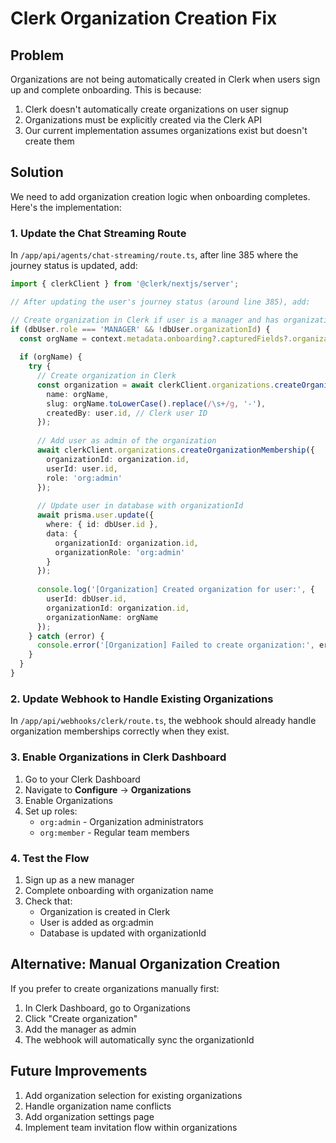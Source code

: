 # Clerk Organization Creation Fix

## Problem

Organizations are not being automatically created in Clerk when users sign up and complete onboarding. This is because:

1. Clerk doesn't automatically create organizations on user signup
2. Organizations must be explicitly created via the Clerk API
3. Our current implementation assumes organizations exist but doesn't create them

## Solution

We need to add organization creation logic when onboarding completes. Here's the implementation:

### 1. Update the Chat Streaming Route

In `/app/api/agents/chat-streaming/route.ts`, after line 385 where the journey status is updated, add:

```typescript
import { clerkClient } from '@clerk/nextjs/server';

// After updating the user's journey status (around line 385), add:

// Create organization in Clerk if user is a manager and has organization name
if (dbUser.role === 'MANAGER' && !dbUser.organizationId) {
  const orgName = context.metadata.onboarding?.capturedFields?.organization;
  
  if (orgName) {
    try {
      // Create organization in Clerk
      const organization = await clerkClient.organizations.createOrganization({
        name: orgName,
        slug: orgName.toLowerCase().replace(/\s+/g, '-'),
        createdBy: user.id, // Clerk user ID
      });
      
      // Add user as admin of the organization
      await clerkClient.organizations.createOrganizationMembership({
        organizationId: organization.id,
        userId: user.id,
        role: 'org:admin'
      });
      
      // Update user in database with organizationId
      await prisma.user.update({
        where: { id: dbUser.id },
        data: {
          organizationId: organization.id,
          organizationRole: 'org:admin'
        }
      });
      
      console.log('[Organization] Created organization for user:', {
        userId: dbUser.id,
        organizationId: organization.id,
        organizationName: orgName
      });
    } catch (error) {
      console.error('[Organization] Failed to create organization:', error);
    }
  }
}
```

### 2. Update Webhook to Handle Existing Organizations

In `/app/api/webhooks/clerk/route.ts`, the webhook should already handle organization memberships correctly when they exist.

### 3. Enable Organizations in Clerk Dashboard

1. Go to your Clerk Dashboard
2. Navigate to **Configure** → **Organizations**
3. Enable Organizations
4. Set up roles:
   - `org:admin` - Organization administrators
   - `org:member` - Regular team members

### 4. Test the Flow

1. Sign up as a new manager
2. Complete onboarding with organization name
3. Check that:
   - Organization is created in Clerk
   - User is added as org:admin
   - Database is updated with organizationId

## Alternative: Manual Organization Creation

If you prefer to create organizations manually first:

1. In Clerk Dashboard, go to Organizations
2. Click "Create organization"
3. Add the manager as admin
4. The webhook will automatically sync the organizationId

## Future Improvements

1. Add organization selection for existing organizations
2. Handle organization name conflicts
3. Add organization settings page
4. Implement team invitation flow within organizations